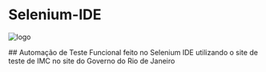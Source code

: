 # Selenium-IDE
![logo](https://www.seleniumhq.org/selenium-ide/img/selenium-ide128.png)
<p></p>
## Automação de Teste Funcional feito no Selenium IDE utilizando o site de teste de IMC no site do Governo do Rio de Janeiro
